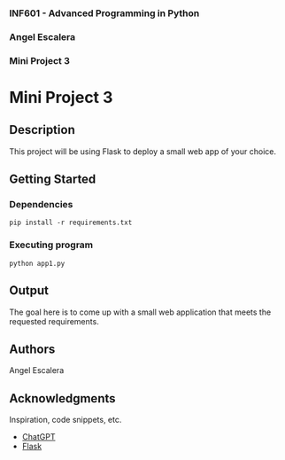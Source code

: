 ### INF601 - Advanced Programming in Python
### Angel Escalera
### Mini Project 3


# Mini Project 3

## Description

This project will be using Flask to deploy a small web app of your choice. 

## Getting Started

### Dependencies

```
pip install -r requirements.txt
```


### Executing program

```
python app1.py
```

## Output

The goal here is to come up with a small web application that meets the requested requirements.

## Authors

Angel Escalera

## Acknowledgments

Inspiration, code snippets, etc.
* [ChatGPT](https://chatgpt.com/c/67293bc9-0c3c-8001-b67e-66a2e539f0b5)
* [Flask](https://flask.palletsprojects.com/en/stable/)




